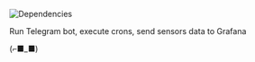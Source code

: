 ![Dependencies](https://david-dm.org/k03mad/raspberry-tools.svg)

Run Telegram bot, execute crons, send sensors data to Grafana

(⌐■_■)